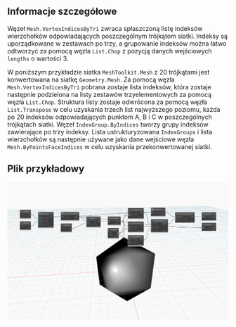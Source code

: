 ## Informacje szczegółowe
Węzeł `Mesh.VertexIndicesByTri` zwraca spłaszczoną listę indeksów wierzchołków odpowiadających poszczególnym trójkątom siatki. Indeksy są uporządkowane w zestawach po trzy, a grupowanie indeksów można łatwo odtworzyć za pomocą węzła `List.Chop` z pozycją danych wejściowych `lengths` o wartości 3.

W poniższym przykładzie siatka `MeshToolkit.Mesh` z 20 trójkątami jest konwertowana na siatkę `Geometry.Mesh`. Za pomocą węzła `Mesh.VertexIndicesByTri` pobrana zostaje lista indeksów, która zostaje następnie podzielona na listy zestawów trzyelementowych za pomocą węzła `List.Chop`. Struktura listy zostaje odwrócona za pomocą węzła `List.Transpose` w celu uzyskania trzech list najwyższego poziomu, każda po 20 indeksów odpowiadających punktom A, B i C w poszczególnych trójkątach siatki. Węzeł `IndexGroup.ByIndices` tworzy grupy indeksów zawierające po trzy indeksy. Lista ustrukturyzowana `IndexGroups` i lista wierzchołków są następnie używane jako dane wejściowe węzła `Mesh.ByPointsFaceIndices` w celu uzyskania przekonwertowanej siatki.

## Plik przykładowy

![Example](./Autodesk.DesignScript.Geometry.Mesh.VertexIndicesByTri_img.jpg)
